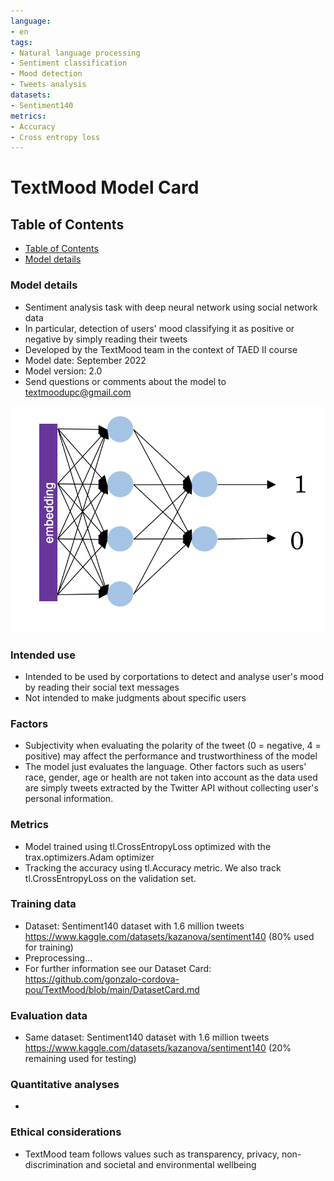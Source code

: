 ```yaml
---
language:
- en
tags:
- Natural language processing
- Sentiment classification
- Mood detection
- Tweets analysis
datasets:
- Sentiment140
metrics:
- Accuracy
- Cross entropy loss
---
```

# TextMood Model Card


## Table of Contents
- [Table of Contents](#table-of-contents)
- [Model details](#Model-details)

### Model details
* Sentiment analysis task with deep neural network using social network data
* In particular, detection of users' mood classifying it as positive or negative by simply reading their tweets
* Developed by the TextMood team in the context of TAED II course
* Model date: September 2022
* Model version: 2.0
* Send questions or comments about the model to textmoodupc@gmail.com

![Model architecture](./static/nn.jpg)
### Intended use
* Intended to be used by corportations to detect and analyse user's mood by reading their social text messages
* Not intended to make judgments about specific users
### Factors
* Subjectivity when evaluating the polarity of the tweet (0 = negative, 4 = positive) may affect the performance and trustworthiness of the model
* The model just evaluates the language. Other factors such as users' race, gender, age or health are not taken into account as the data used are simply tweets extracted by the Twitter API without collecting user's personal information.
### Metrics
* Model trained using tl.CrossEntropyLoss optimized with the trax.optimizers.Adam optimizer
* Tracking the accuracy using tl.Accuracy metric. We also track tl.CrossEntropyLoss on the validation set.
### Training data
* Dataset: Sentiment140 dataset with 1.6 million tweets https://www.kaggle.com/datasets/kazanova/sentiment140 (80% used for training)
* Preprocessing...
* For further information see our Dataset Card: https://github.com/gonzalo-cordova-pou/TextMood/blob/main/DatasetCard.md
### Evaluation data
* Same dataset: Sentiment140 dataset with 1.6 million tweets https://www.kaggle.com/datasets/kazanova/sentiment140 (20% remaining used for testing)
### Quantitative analyses
*
### Ethical considerations
* TextMood team follows values such as transparency, privacy, non-discrimination and societal and environmental wellbeing
